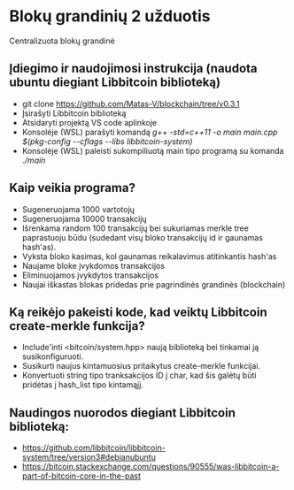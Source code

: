 # Blokų grandinių 2 užduotis
Centralizuota blokų grandinė
## Įdiegimo ir naudojimosi instrukcija (naudota ubuntu diegiant Libbitcoin biblioteką)
- git clone https://github.com/Matas-V/blockchain/tree/v0.3.1
- Įsirašyti Libbitcoin biblioteką
- Atsidaryti projektą VS code aplinkoje
- Konsolėje (WSL) parašyti komandą *g++ -std=c++11 -o main main.cpp $(pkg-config --cflags --libs libbitcoin-system)*
- Konsolėje (WSL) paleisti sukompiliuotą main tipo programą su komanda *./main*
## Kaip veikia programa?
- Sugeneruojama 1000 vartotojų
- Sugeneruojama 10000 transakcijų
- Išrenkama random 100 transakcijų bei sukuriamas merkle tree paprastuoju būdu (sudedant visų bloko transakcijų id ir gaunamas hash'as).
- Vyksta bloko kasimas, kol gaunamas reikalavimus atitinkantis hash'as
- Naujame bloke įvykdomos transakcijos
- Eliminuojamos įvykdytos transakcijos
- Naujai iškastas blokas pridedas prie pagrindinės grandinės (blockchain)
## Ką reikėjo pakeisti kode, kad veiktų Libbitcoin create-merkle funkcija?
- Include'inti <bitcoin/system.hpp> naują biblioteką bei tinkamai ją susikonfiguruoti.
- Susikurti naujus kintamuosius pritaikytus create-merkle funkcijai.
- Konvertuoti string tipo tranksakcijos ID į char, kad šis galėtų būti pridėtas į hash_list tipo kintamąjį.

## Naudingos nuorodos diegiant Libbitcoin biblioteką:
- https://github.com/libbitcoin/libbitcoin-system/tree/version3#debianubuntu
- https://bitcoin.stackexchange.com/questions/90555/was-libbitcoin-a-part-of-bitcoin-core-in-the-past

